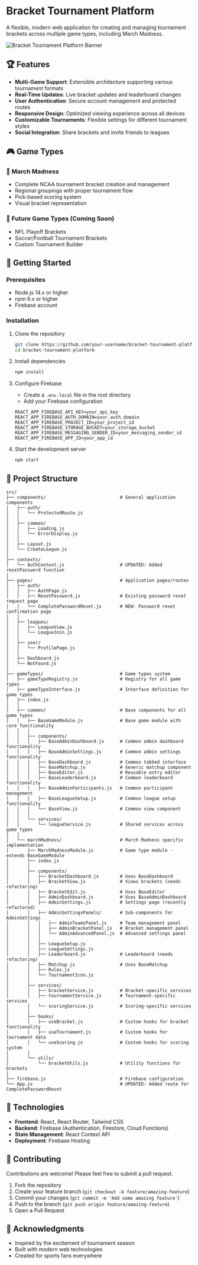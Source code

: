 # Bracket Tournament Platform

A flexible, modern web application for creating and managing tournament brackets across multiple game types, including March Madness.

![Bracket Tournament Platform Banner](https://via.placeholder.com/1200x300/4f46e5/ffffff?text=Bracket+Tournament+Platform)

## 🏆 Features

- **Multi-Game Support**: Extensible architecture supporting various tournament formats
- **Real-Time Updates**: Live bracket updates and leaderboard changes
- **User Authentication**: Secure account management and protected routes
- **Responsive Design**: Optimized viewing experience across all devices
- **Customizable Tournaments**: Flexible settings for different tournament styles
- **Social Integration**: Share brackets and invite friends to leagues

## 🎮 Game Types

### 🏀 March Madness
- Complete NCAA tournament bracket creation and management
- Regional groupings with proper tournament flow
- Pick-based scoring system
- Visual bracket representation

### 🔮 Future Game Types (Coming Soon)
- NFL Playoff Brackets
- Soccer/Football Tournament Brackets
- Custom Tournament Builder

## 🚀 Getting Started

### Prerequisites
- Node.js 14.x or higher
- npm 6.x or higher
- Firebase account

### Installation

1. Clone the repository
   ```bash
   git clone https://github.com/your-username/bracket-tournament-platform.git
   cd bracket-tournament-platform
   ```

2. Install dependencies
   ```bash
   npm install
   ```

3. Configure Firebase
   - Create a `.env.local` file in the root directory
   - Add your Firebase configuration
   ```
   REACT_APP_FIREBASE_API_KEY=your_api_key
   REACT_APP_FIREBASE_AUTH_DOMAIN=your_auth_domain
   REACT_APP_FIREBASE_PROJECT_ID=your_project_id
   REACT_APP_FIREBASE_STORAGE_BUCKET=your_storage_bucket
   REACT_APP_FIREBASE_MESSAGING_SENDER_ID=your_messaging_sender_id
   REACT_APP_FIREBASE_APP_ID=your_app_id
   ```

4. Start the development server
   ```bash
   npm start
   ```

## 📁 Project Structure

```
src/
├── components/                            # General application components
│   ├── auth/
│   │   └── ProtectedRoute.js
│   │
│   ├── common/
│   │   ├── Loading.js
│   │   └── ErrorDisplay.js
│   │
│   ├── Layout.js
│   └── CreateLeague.js
│
├── contexts/
│   └── AuthContext.js                     # UPDATED: Added resetPassword function
│
├── pages/                                 # Application pages/routes
│   ├── auth/
│   │   ├── AuthPage.js                    
│   │   ├── ResetPassword.js               # Existing password reset request page
│   │   └── CompletePasswordReset.js       # NEW: Password reset confirmation page
│   │
│   ├── leagues/
│   │   ├── LeagueView.js
│   │   └── LeagueJoin.js
│   │
│   ├── user/
│   │   └── ProfilePage.js
│   │
│   ├── Dashboard.js
│   └── NotFound.js
│
├── gameTypes/                             # Game types system
│   ├── gameTypeRegistry.js                # Registry for all game types
│   ├── gameTypeInterface.js               # Interface definition for game types
│   ├── index.js
│   │
│   ├── common/                            # Base components for all game types
│   │   ├── BaseGameModule.js              # Base game module with core functionality
│   │   │
│   │   ├── components/
│   │   │   ├── BaseAdminDashboard.js      # Common admin dashboard functionality
│   │   │   ├── BaseAdminSettings.js       # Common admin settings functionality
│   │   │   ├── BaseDashboard.js           # Common tabbed interface
│   │   │   ├── BaseMatchup.js             # Generic matchup component
│   │   │   ├── BaseEditor.js              # Reusable entry editor
│   │   │   ├── BaseLeaderboard.js         # Common leaderboard functionality
│   │   │   ├── BaseAdminParticipants.js   # Common participant management
│   │   │   ├── BaseLeagueSetup.js         # Common league setup functionality
│   │   │   └── BaseView.js                # Common view component
│   │   │
│   │   └── services/
│   │       └── leagueService.js           # Shared services across game types
│   │
│   └── marchMadness/                      # March Madness specific implementation
│       ├── MarchMadnessModule.js          # Game type module - extends BaseGameModule
│       ├── index.js
│       │
│       ├── components/
│       │   ├── BracketDashboard.js        # Uses BaseDashboard
│       │   ├── BracketView.js             # Views brackets (needs refactoring)
│       │   ├── BracketEdit.js             # Uses BaseEditor
│       │   ├── AdminDashboard.js          # Uses BaseAdminDashboard
│       │   ├── AdminSettings.js           # Settings page (recently refactored)
│       │   ├── AdminSettingsPanels/       # Sub-components for AdminSettings
│       │   │   ├── AdminTeamsPanel.js     # Team management panel
│       │   │   ├── AdminBracketPanel.js   # Bracket management panel
│       │   │   └── AdminAdvancedPanel.js  # Advanced settings panel
│       │   │
│       │   ├── LeagueSetup.js
│       │   ├── LeagueSettings.js
│       │   ├── Leaderboard.js             # Leaderboard (needs refactoring)
│       │   ├── Matchup.js                 # Uses BaseMatchup
│       │   ├── Rules.js
│       │   └── TournamentIcon.js
│       │
│       ├── services/
│       │   ├── bracketService.js          # Bracket-specific services
│       │   ├── tournamentService.js       # Tournament-specific services
│       │   └── scoringService.js          # Scoring-specific services
│       │
│       ├── hooks/
│       │   ├── useBracket.js              # Custom hooks for bracket functionality
│       │   ├── useTournament.js           # Custom hooks for tournament data
│       │   └── useScoring.js              # Custom hooks for scoring system
│       │
│       └── utils/
│           └── bracketUtils.js            # Utility functions for brackets
│
├── firebase.js                            # Firebase configuration
└── App.js                                 # UPDATED: Added route for CompletePasswordReset
```

## 🔧 Technologies

- **Frontend**: React, React Router, Tailwind CSS
- **Backend**: Firebase (Authentication, Firestore, Cloud Functions)
- **State Management**: React Context API
- **Deployment**: Firebase Hosting

## 🤝 Contributing

Contributions are welcome! Please feel free to submit a pull request.

1. Fork the repository
2. Create your feature branch (`git checkout -b feature/amazing-feature`)
3. Commit your changes (`git commit -m 'Add some amazing feature'`)
4. Push to the branch (`git push origin feature/amazing-feature`)
5. Open a Pull Request


## 🙏 Acknowledgments

- Inspired by the excitement of tournament season
- Built with modern web technologies
- Created for sports fans everywhere
